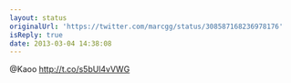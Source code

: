 ```yaml
---
layout: status
originalUrl: 'https://twitter.com/marcgg/status/308587168236978176'
isReply: true
date: 2013-03-04 14:38:08
---
```


@Kaoo http://t.co/s5bUl4vVWG
